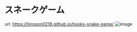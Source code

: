 # スネークゲーム
url: https://hiropon0218.github.io/hooks-snake-game/
![image](https://gyazo.com/b0d374e6e6cf9a132a67c85efb98dccc/row)